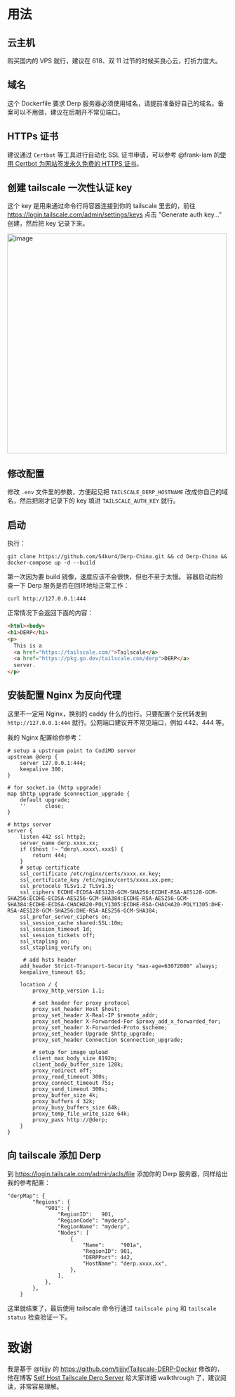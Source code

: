 # 用法
## 云主机
购买国内的 VPS 就行，建议在 618、双 11 过节的时候买良心云，打折力度大。

## 域名
这个 Dockerfile 要求 Derp 服务器必须使用域名，请提前准备好自己的域名。备案可以不用做，建议在后期开不常见端口。

## HTTPs 证书
建议通过 `Certbot` 等工具进行自动化 SSL 证书申请，可以参考 @frank-lam 的[使用 Certbot 为网站签发永久免费的 HTTPS 证书](https://www.frankfeekr.cn/2021/03/28/let-is-encrypt-cerbot-for-https/index.html)。

## 创建 tailscale 一次性认证 key
这个 key 是用来通过命令行将容器连接到你的 tailscale 里去的，前往 https://login.tailscale.com/admin/settings/keys 点击 "Generate auth key..." 创建，然后把 key 记录下来。

<img width="500" alt="image" src="https://github.com/S4kur4/Derp-China/assets/17521941/093b6608-9100-47b5-87d9-ac59f629d1b6">

## 修改配置
修改 `.env` 文件里的参数，方便起见把 `TAILSCALE_DERP_HOSTNAME` 改成你自己的域名，然后把刚才记录下的 key 填进 `TAILSCALE_AUTH_KEY` 就行。

## 启动
执行：
```
git clone https://github.com/S4kur4/Derp-China.git && cd Derp-China && docker-compose up -d --build
```
第一次因为要 build 镜像，速度应该不会很快，但也不至于太慢。
容器启动后检查一下 Derp 服务是否在回环地址正常工作：

```
curl http://127.0.0.1:444
```
正常情况下会返回下面的内容：

```html
<html><body>
<h1>DERP</h1>
<p>
  This is a
  <a href="https://tailscale.com/">Tailscale</a>
  <a href="https://pkg.go.dev/tailscale.com/derp">DERP</a>
  server.
</p>
```
## 安装配置 Nginx 为反向代理
这里不一定用 Nginx，换别的 caddy 什么的也行。只要配置个反代转发到 `http://127.0.0.1:444` 就行。公网端口建议开不常见端口，例如 442、444 等。

我的 Nginx 配置给你参考：

```
# setup a upstream point to CodiMD server
upstream @derp {
    server 127.0.0.1:444;
    keepalive 300;
}

# for socket.io (http upgrade)
map $http_upgrade $connection_upgrade {
    default upgrade;
    ''      close;
}

# https server
server {
    listen 442 ssl http2;
    server_name derp.xxxx.xx;
    if ($host !~ ^derp\.xxxx\.xxx$) {
        return 444;
    }
    # setup certificate
    ssl_certificate /etc/nginx/certs/xxxx.xx.key;
    ssl_certificate_key /etc/nginx/certs/xxxx.xx.pem;
    ssl_protocols TLSv1.2 TLSv1.3;
    ssl_ciphers ECDHE-ECDSA-AES128-GCM-SHA256:ECDHE-RSA-AES128-GCM-SHA256:ECDHE-ECDSA-AES256-GCM-SHA384:ECDHE-RSA-AES256-GCM-SHA384:ECDHE-ECDSA-CHACHA20-POLY1305:ECDHE-RSA-CHACHA20-POLY1305:DHE-RSA-AES128-GCM-SHA256:DHE-RSA-AES256-GCM-SHA384;
    ssl_prefer_server_ciphers on;
    ssl_session_cache shared:SSL:10m;
    ssl_session_timeout 1d;
    ssl_session_tickets off;
    ssl_stapling on;
    ssl_stapling_verify on;

     # add hsts header
    add_header Strict-Transport-Security "max-age=63072000" always;
    keepalive_timeout 65;

    location / {
        proxy_http_version 1.1;

        # set header for proxy protocol
        proxy_set_header Host $host;
        proxy_set_header X-Real-IP $remote_addr;
        proxy_set_header X-Forwarded-For $proxy_add_x_forwarded_for;
        proxy_set_header X-Forwarded-Proto $scheme;
        proxy_set_header Upgrade $http_upgrade;
        proxy_set_header Connection $connection_upgrade;

        # setup for image upload
        client_max_body_size 8192m;
        client_body_buffer_size 128k;
        proxy_redirect off;
        proxy_read_timeout 300s;
        proxy_connect_timeout 75s;
        proxy_send_timeout 300s;
        proxy_buffer_size 4k;
        proxy_buffers 4 32k;
        proxy_busy_buffers_size 64k;
        proxy_temp_file_write_size 64k;
        proxy_pass http://@derp;
    }
}
```
## 向 tailscale 添加 Derp
到 https://login.tailscale.com/admin/acls/file 添加你的 Derp 服务器，同样给出我的参考配置：

```
"derpMap": {
		"Regions": {
			"901": {
				"RegionID":   901,
				"RegionCode": "myderp",
				"RegionName": "myderp",
				"Nodes": [
					{
						"Name":     "901a",
						"RegionID": 901,
						"DERPPort": 442,
						"HostName": "derp.xxxx.xx",
					},
				],
			},
		},
	}
```
这里就结束了，最后使用 tailscale 命令行通过 `tailscale ping` 和 `tailscale status` 检查验证一下。
# 致谢
我是基于 @tijjjy 的 https://github.com/tijjjy/Tailscale-DERP-Docker 修改的，他在博客 [Self Host Tailscale Derp Server](https://tijjjy.me/2023-01-22/Self-Host-Tailscale-Derp-Server) 给大家详细 walkthrough 了，建议阅读，非常容易理解。
